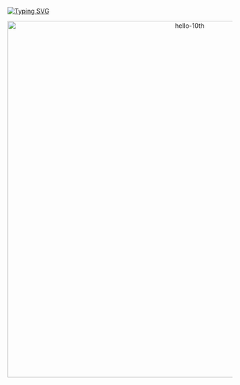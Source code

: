 [![Typing SVG](https://readme-typing-svg.herokuapp.com?size=30&duration=4500&color=F77500&width=600&lines=%F0%9F%A6%81_Welcome_Juhyeon_Byun_%F0%9F%A6%81+)](https://git.io/typing-svg)

<div align="center">

<img width="800" alt="hello-10th" src="https://user-images.githubusercontent.com/39653584/159526821-f5372309-ee3d-46bc-8d46-8a17ea582c56.png">

</div>